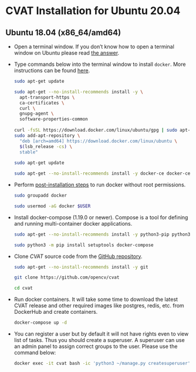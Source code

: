 # CVAT Installation for Ubuntu 20.04




## Ubuntu 18.04 (x86_64/amd64)[](https://openvinotoolkit.github.io/cvat/docs/administration/basics/installation/#ubuntu-1804-x86_64amd64)

-   Open a terminal window. If you don’t know how to open a terminal window on Ubuntu please read  [the answer](https://askubuntu.com/questions/183775/how-do-i-open-a-terminal).
    
-   Type commands below into the terminal window to install  `docker`. More instructions can be found  [here](https://docs.docker.com/install/linux/docker-ce/ubuntu/).
    
    ```sh
    sudo apt-get update
    
    sudo apt-get --no-install-recommends install -y \
      apt-transport-https \
      ca-certificates \
      curl \
      gnupg-agent \
      software-properties-common
      
    curl -fsSL https://download.docker.com/linux/ubuntu/gpg | sudo apt-key add -
    sudo add-apt-repository \
      "deb [arch=amd64] https://download.docker.com/linux/ubuntu \
      $(lsb_release -cs) \
      stable"
      
    sudo apt-get update
    
    sudo apt-get --no-install-recommends install -y docker-ce docker-ce-cli containerd.io
    
    
    ```
    
-   Perform  [post-installation steps](https://docs.docker.com/install/linux/linux-postinstall/)  to run docker without root permissions.
    
    ```sh
    sudo groupadd docker
    
    sudo usermod -aG docker $USER
    ```


-   Install docker-compose (1.19.0 or newer). Compose is a tool for defining and running multi-container docker applications.
    
    ```bash
    sudo apt-get --no-install-recommends install -y python3-pip python3-setuptools
    
    sudo python3 -m pip install setuptools docker-compose
    ```
    
-   Clone  _CVAT_  source code from the  [GitHub repository](https://github.com/opencv/cvat).
    
    ```bash
    sudo apt-get --no-install-recommends install -y git
    
    git clone https://github.com/opencv/cvat
    
    cd cvat
    
    ```
    
-   Run docker containers. It will take some time to download the latest CVAT release and other required images like postgres, redis, etc. from DockerHub and create containers.
    
    ```sh
    docker-compose up -d
    ```
- You can register a user but by default it will not have rights even to view list of tasks. Thus you should create a superuser. A superuser can use an admin panel to assign correct groups to the user. Please use the command below:

	```sh
	docker exec -it cvat bash -ic 'python3 ~/manage.py createsuperuser'
	```
